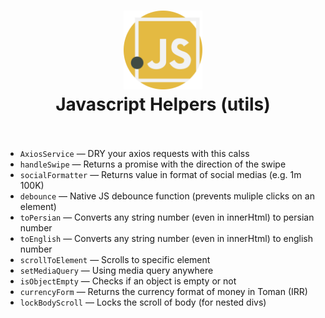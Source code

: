 <div align="center">
  <h1>
    <img src="./javascript.svg" alt='js-icon' height="25%" width="25%"/>
    <br />
   Javascript Helpers (utils)
    <br />
    <br />
  </h1>
</div>

- `AxiosService` &mdash; DRY your axios requests  with this calss
- `handleSwipe` &mdash; Returns a promise with the direction of the swipe
- `socialFormatter` &mdash; Returns value in format of social medias (e.g. 1m 100K)
- `debounce` &mdash; Native JS debounce function (prevents muliple clicks on an element)
- `toPersian` &mdash; Converts any string number (even in innerHtml) to persian number
- `toEnglish` &mdash; Converts any string number (even in innerHtml) to english number
- `scrollToElement` &mdash; Scrolls to specific element
- `setMediaQuery` &mdash; Using media query anywhere
- `isObjectEmpty` &mdash; Checks if an object is empty or not
- `currencyForm` &mdash; Returns the currency format of money in Toman (IRR)
- `lockBodyScroll` &mdash; Locks the scroll of body (for nested divs)

